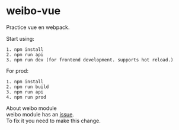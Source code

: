 # weibo-vue
Practice vue en webpack.

Start using:
```
1. npm install
2. npm run api
3. npm run dev (for frontend development. supports hot reload.)
```
For prod:
```
1. npm install
2. npm run build
3. npm run api
4. npm run prod
```

About weibo module  
weibo module has an [issue](https://github.com/node-modules/weibo/pull/52).  
To fix it you need to make this change.